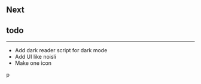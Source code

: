 Next
--------



## todo
----------
* Add dark reader script for dark mode
* Add UI like noisli
* Make one icon

p